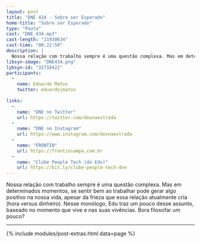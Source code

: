 ```yaml
---
layout: post
title: "DNE 434 - Sobre ser Esperado"
home-title: "Sobre ser Esperado"
type: "Pauta"
cast: "DNE_434.mp3"
cast-length: "21930634"
cast-time: "00:22:50"
description: |
  Nossa relação com trabalho sempre é uma questão complexa. Mas em determinados momentos, se sentir bem ao trabalhar pode gerar algo positivo na nossa vida, apesar da frieza que essa relação atualmente cria (hora versus dinheiro). Nesse monólogo, Edu traz um pouco desse assunto, baseado no momento que vive e nas suas vivências. Bora filosofar um pouco?
libsyn-image: "DNE434.png"
lybsyn-id: "32718422"
participants:
  -
    name: Eduardo Matos
    twitter: eduardojmatos
    
links:
  -
    name: "DNE no Twitter"
    url: https://twitter.com/devnaestrada
  -
    name: "DNE no Instagram"
    url: https://www.instagram.com/devnaestrada
  -
    name: "FRONTIN"
    url: https://frontinsampa.com.br
  -
    name: "Clube People Tech (do Edu)"
    url: https://bit.ly/clube-people-tech-dne 
---
```


Nossa relação com trabalho sempre é uma questão complexa. Mas em determinados momentos, se sentir bem ao trabalhar pode gerar algo positivo na nossa vida, apesar da frieza que essa relação atualmente cria (hora versus dinheiro). Nesse monólogo, Edu traz um pouco desse assunto, baseado no momento que vive e nas suas vivências. Bora filosofar um pouco?

---

{% include modules/post-extras.html data=page %}
